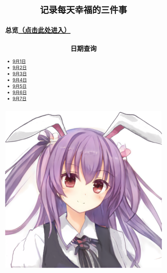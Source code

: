 # <center>记录每天幸福的三件事</center>

## 总览[（点击此处进入）](markdown/all.md)

## <center>日期查询</center>

- [9月1日](markdown/0901.md)
- [9月2日](markdown/0902.md)
- [9月3日](markdown/0903.md)
- [9月4日](markdown/0904.md)
- [9月5日](markdown/0905.md)
- [9月6日](markdown/0906.md)
- [9月7日](markdown/0907.md)

<br/>
<center><img src="assets/Image/11.png"></center>
